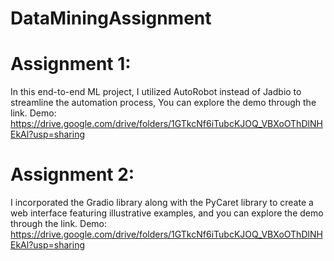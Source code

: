 # DataMiningAssignment


#  Assignment 1: 
In this end-to-end ML project, I utilized AutoRobot instead of Jadbio to streamline the automation process, You can explore the demo through the link.
Demo: https://drive.google.com/drive/folders/1GTkcNf6iTubcKJOQ_VBXoOThDlNHEkAl?usp=sharing

# Assignment 2:
I incorporated the Gradio library along with the PyCaret library to create a web interface featuring illustrative examples, and you can explore the demo through the link.
Demo:  https://drive.google.com/drive/folders/1GTkcNf6iTubcKJOQ_VBXoOThDlNHEkAl?usp=sharing
